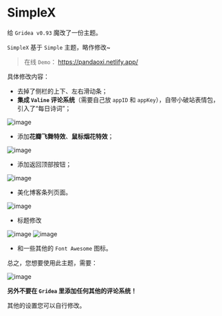 # SimpleX
给 `Gridea v0.93` 魔改了一份主题。

`SimpleX` 基于 `Simple` 主题，略作修改~

> 在线 `Demo`：
> <https://pandaoxi.netlify.app/>

具体修改内容：

- 去掉了侧栏的上下、左右滑动条；
- **集成 `Valine` 评论系统**（需要自己放 `appID` 和 `appKey`），自带小破站表情包，引入了“每日诗词”；

![image](https://user-images.githubusercontent.com/63720932/216885845-7d87ff55-2297-4416-936e-2eb56a3e4e77.png)

- 添加**花瓣飞舞特效**、**鼠标烟花特效**；

![image](https://user-images.githubusercontent.com/63720932/216826442-93f47d97-a948-4998-b987-d64d0adf5c86.png)
- 添加返回顶部按钮；

![image](https://user-images.githubusercontent.com/63720932/216885961-aaf96d5d-6c5f-4c1b-8d9a-f7d3915ed7cf.png)
- 美化博客条列页面。

![image](https://user-images.githubusercontent.com/63720932/216826379-e382a762-84cd-4fe5-bcf4-f54ff35f4f56.png)
- 标题修改

![image](https://user-images.githubusercontent.com/63720932/216826527-c7d5b8b1-7c9b-4adf-be64-d2a427fa8810.png)
![image](https://user-images.githubusercontent.com/63720932/216826542-beb94812-4540-4a65-8eaa-b429f2fb8de1.png)

- 和一些其他的 `Font Awesome` 图标。

总之，您想要使用此主题，需要：

![image](https://user-images.githubusercontent.com/63720932/216826761-567356a0-b06d-4c66-86e7-6d3739a364d2.png)

**另外不要在 `Gridea` 里添加任何其他的评论系统！**

其他的设置您可以自行修改。
